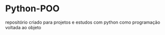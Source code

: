 # Python-POO
repositório criado para projetos e estudos com python como programação voltada ao objeto 
